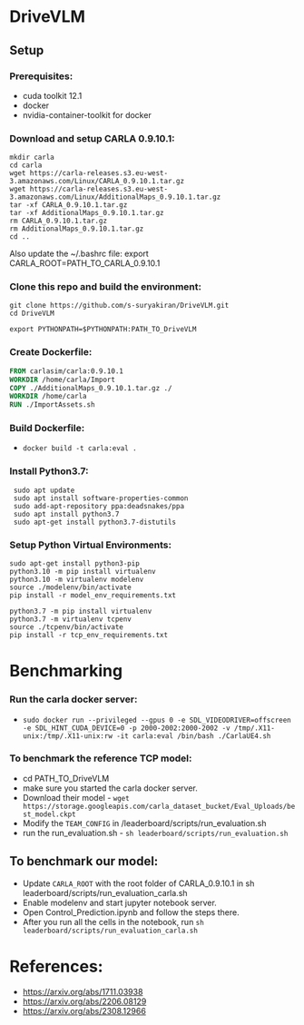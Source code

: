 # DriveVLM

## Setup

### Prerequisites:
- cuda toolkit 12.1
- docker
- nvidia-container-toolkit for docker

### Download and setup CARLA 0.9.10.1:
```
mkdir carla
cd carla
wget https://carla-releases.s3.eu-west-3.amazonaws.com/Linux/CARLA_0.9.10.1.tar.gz
wget https://carla-releases.s3.eu-west-3.amazonaws.com/Linux/AdditionalMaps_0.9.10.1.tar.gz
tar -xf CARLA_0.9.10.1.tar.gz
tar -xf AdditionalMaps_0.9.10.1.tar.gz
rm CARLA_0.9.10.1.tar.gz
rm AdditionalMaps_0.9.10.1.tar.gz
cd ..
```
Also update the ~/.bashrc file:
export CARLA_ROOT=PATH_TO_CARLA_0.9.10.1

### Clone this repo and build the environment:

```
git clone https://github.com/s-suryakiran/DriveVLM.git
cd DriveVLM
```

```
export PYTHONPATH=$PYTHONPATH:PATH_TO_DriveVLM
```

### Create Dockerfile:
```Dockerfile
FROM carlasim/carla:0.9.10.1
WORKDIR /home/carla/Import
COPY ./AdditionalMaps_0.9.10.1.tar.gz ./
WORKDIR /home/carla
RUN ./ImportAssets.sh
```

### Build Dockerfile:
- ```docker build -t carla:eval .```

### Install Python3.7:
```
 sudo apt update
 sudo apt install software-properties-common
 sudo add-apt-repository ppa:deadsnakes/ppa
 sudo apt install python3.7
 sudo apt-get install python3.7-distutils
```

### Setup Python Virtual Environments:
```
sudo apt-get install python3-pip
python3.10 -m pip install virtualenv
python3.10 -m virtualenv modelenv
source ./modelenv/bin/activate
pip install -r model_env_requirements.txt

python3.7 -m pip install virtualenv
python3.7 -m virtualenv tcpenv
source ./tcpenv/bin/activate
pip install -r tcp_env_requirements.txt
```
# Benchmarking
### Run the carla docker server:
- ```sudo docker run --privileged --gpus 0 -e SDL_VIDEODRIVER=offscreen -e SDL_HINT_CUDA_DEVICE=0 -p 2000-2002:2000-2002 -v /tmp/.X11-unix:/tmp/.X11-unix:rw -it carla:eval /bin/bash ./CarlaUE4.sh```

### To benchmark the reference TCP model:
- cd PATH_TO_DriveVLM
- make sure you started the carla docker server.
- Download their model - ```wget https://storage.googleapis.com/carla_dataset_bucket/Eval_Uploads/best_model.ckpt```
- Modify the ```TEAM_CONFIG``` in /leaderboard/scripts/run_evaluation.sh
- run the run_evaluation.sh - ```sh leaderboard/scripts/run_evaluation.sh```


## To benchmark our model:
- Update ```CARLA_ROOT``` with the root folder of CARLA_0.9.10.1 in sh leaderboard/scripts/run_evaluation_carla.sh
- Enable modelenv and start jupyter notebook server.
- Open Control_Prediction.ipynb and follow the steps there.
- After you run all the cells in the notebook, run
```sh leaderboard/scripts/run_evaluation_carla.sh```


# References:
- https://arxiv.org/abs/1711.03938
- https://arxiv.org/abs/2206.08129
- https://arxiv.org/abs/2308.12966